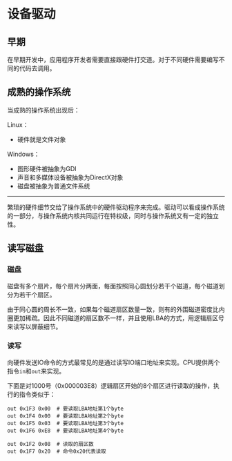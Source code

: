 # 设备驱动

## 早期

在早期开发中，应用程序开发者需要直接跟硬件打交道。对于不同硬件需要编写不同的代码去调用。

## 成熟的操作系统

当成熟的操作系统出现后：

Linux：

* 硬件就是文件对象

Windows：

* 图形硬件被抽象为GDI
* 声音和多媒体设备被抽象为DirectX对象
* 磁盘被抽象为普通文件系统

---

繁琐的硬件细节交给了操作系统中的硬件驱动程序来完成。驱动可以看成操作系统的一部分，与操作系统内核共同运行在特权级，同时与操作系统又有一定的独立性。

## 读写磁盘

### 磁盘

磁盘有多个扇片，每个扇片分两面，每面按照同心圆划分若干个磁道，每个磁道划分为若干个扇区。

由于同心圆的周长不一致，如果每个磁道扇区数量一致，则有的外围磁道密度比内圈更加稀疏。因此不同磁道的扇区数不一样，并且使用LBA的方式，用逻辑扇区号来读写以屏蔽细节。

### 读写

向硬件发送IO命令的方式最常见的是通过读写IO端口地址来实现。CPU提供两个指令`in`和`out`来实现。

下面是对1000号（0x000003E8）逻辑扇区开始的8个扇区进行读取的操作，执行的指令类似于：

```
out 0x1F3 0x00	# 要读取LBA地址第1个byte
out 0x1F4 0x00	# 要读取LBA地址第2个byte
out 0x1F5 0x03	# 要读取LBA地址第3个byte
out 0x1F6 0xE8	# 要读取LBA地址第4个byte

out 0x1F2 0x08	# 读取的扇区数
out 0x1F7 0x20	# 命令0x20代表读取
```

